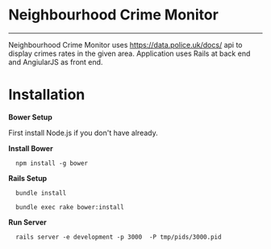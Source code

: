 # Neighbourhood Crime Monitor
------
Neighbourhood Crime Monitor uses https://data.police.uk/docs/ api to display crimes rates in the given area. Application uses Rails at back end and AngiularJS as front end.

**Installation** 
===

**Bower Setup**

First install Node.js if you don't have already.

**Install Bower**

```node
  npm install -g bower
```

**Rails Setup**

```rails
  bundle install
  
  bundle exec rake bower:install 
```

**Run Server**

```rails
  rails server -e development -p 3000  -P tmp/pids/3000.pid
```